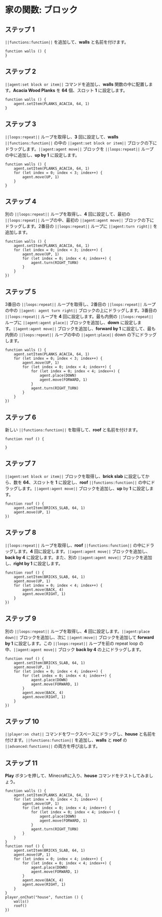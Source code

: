 # 家の関数: ブロック

## ステップ 1
``||functions:function||`` を追加して、**walls** と名前を付けます。

```blocks
function walls () {
}
```

## ステップ 2
``||agent:set block or item||`` コマンドを追加し、**walls** 関数の中に配置します。**Acacia Wood Planks** を **64** 個、スロット **1** に設定します。

```blocks
function walls () {
    agent.setItem(PLANKS_ACACIA, 64, 1)
}
```

## ステップ 3
``||loops:repeat||`` ループを取得し、**3** 回に設定して、**walls** ``||functions:function||`` の中の ``||agent:set block or item||`` ブロックの下にドラッグします。``||agent:agent move||`` ブロックを ``||loops:repeat||`` ループの中に追加し、**up by 1** に設定します。

```blocks
function walls () {
    agent.setItem(PLANKS_ACACIA, 64, 1)
    for (let index = 0; index < 3; index++) {
        agent.move(UP, 1)
    }
}
```

## ステップ 4
別の ``||loops:repeat||`` ループを取得し、**4** 回に設定して、最初の ``||loops:repeat||`` ループの中、最初の ``||agent:agent move||`` ブロックの下にドラッグします。2番目の ``||loops:repeat||`` ループに ``||agent:turn right||`` を追加します。

```blocks
function walls () {
    agent.setItem(PLANKS_ACACIA, 64, 1) 
    for (let index = 0; index < 3; index++) { 
        agent.move(UP, 1) 
        for (let index = 0; index < 4; index++) { 
            agent.turn(RIGHT_TURN) 
        } 
    } 
}) 
```

## ステップ 5
3番目の ``||loops:repeat||`` ループを取得し、2番目の ``||loops:repeat||`` ループの中の ``||agent: agent turn right||`` ブロックの上にドラッグします。3番目の ``||loops:repeat||`` ループを **4** 回に設定します。最も内側の ``||loops:repeat||`` ループに ``||agent:agent place||`` ブロックを追加し、**down** に設定します。``||agent:agent move||`` ブロックを追加し、**forward by 1** に設定して、最も内側の ``||loops:repeat||`` ループの中の ``||agent:place||`` down の下にドラッグします。

```blocks
function walls () {
    agent.setItem(PLANKS_ACACIA, 64, 1) 
    for (let index = 0; index < 3; index++) { 
        agent.move(UP, 1) 
        for (let index = 0; index < 4; index++) { 
            for (let index = 0; index < 4; index++) { 
                agent.place(DOWN) 
                agent.move(FORWARD, 1) 
            } 
            agent.turn(RIGHT_TURN) 
        } 
    } 
}) 
```

## ステップ 6
新しい ``||functions:function||`` を取得して、**roof** と名前を付けます。

```blocks
function roof () {
	
}
```

## ステップ 7
``||agent:set block or item||`` ブロックを取得し、**brick slab** に設定してから、数を **64**、スロットを **1** に設定し、**roof** ``||functions:function||`` の中にドラッグします。``||agent:agent move||`` ブロックを追加し、**up** by **1** に設定します。

```blocks
function roof () {
    agent.setItem(BRICKS_SLAB, 64, 1) 
    agent.move(UP, 1) 
}) 
```

## ステップ 8
``||loops:repeat||`` ループを取得し、**roof** ``||functions:function||`` の中にドラッグします。**4** 回に設定します。``||agent:agent move||`` ブロックを追加し、**back by 4** に設定します。また、別の ``||agent:agent move||`` ブロックを追加し、**right by 1** に設定します。

```blocks
function roof () {
    agent.setItem(BRICKS_SLAB, 64, 1) 
    agent.move(UP, 1) 
    for (let index = 0; index < 4; index++) { 
        agent.move(BACK, 4) 
        agent.move(RIGHT, 1) 
    } 
}) 
```

## ステップ 9
別の ``||loops:repeat||`` ループを取得し、**4** 回に設定します。``||agent:place down||`` ブロックを追加し、次に ``||agent:move||`` ブロックを追加して **forward by 1** に設定します。この ``||loops:repeat||`` ループを前の repeat loop の中、``||agent:agent move||`` ブロック **back by 4** の上にドラッグします。

```blocks
function roof () {
    agent.setItem(BRICKS_SLAB, 64, 1) 
    agent.move(UP, 1) 
    for (let index = 0; index < 4; index++) { 
        for (let index = 0; index < 4; index++) { 
            agent.place(DOWN) 
            agent.move(FORWARD, 1) 
        } 
        agent.move(BACK, 4) 
        agent.move(RIGHT, 1) 
    } 
}) 
```

## ステップ 10
``||player:on chat||`` コマンドをワークスペースにドラッグし、**house** と名前を付けます。``||functions:function||`` を追加し、**walls** と **roof** の ``||advanced:functions||`` の両方を呼び出します。

## ステップ 11
**Play** ボタンを押して、Minecraftに入り、**house** コマンドをテストしてみましょう。

```blocks
function walls () {
    agent.setItem(PLANKS_ACACIA, 64, 1)
    for (let index = 0; index < 3; index++) {
        agent.move(UP, 1)
        for (let index = 0; index < 4; index++) {
            for (let index = 0; index < 4; index++) {
                agent.place(DOWN)
                agent.move(FORWARD, 1)
            }
            agent.turn(RIGHT_TURN)
        }
    }
}
function roof () {
    agent.setItem(BRICKS_SLAB, 64, 1)
    agent.move(UP, 1)
    for (let index = 0; index < 4; index++) {
        for (let index = 0; index < 4; index++) {
            agent.place(DOWN)
            agent.move(FORWARD, 1)
        }
        agent.move(BACK, 4)
        agent.move(RIGHT, 1)
    }
}
player.onChat("house", function () {
    walls()
    roof()
})
```